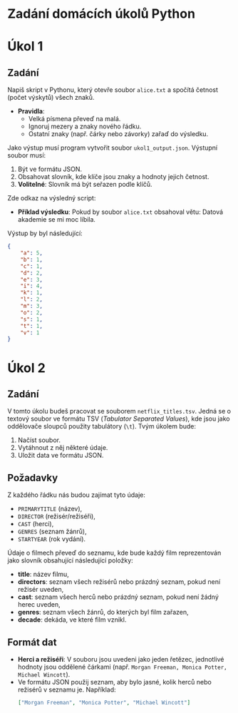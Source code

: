 # Zadání domácích úkolů Python


# Úkol 1

## Zadání
Napiš skript v Pythonu, který otevře soubor `alice.txt` a spočítá četnost (počet výskytů) všech znaků. 

- **Pravidla**:
  - Velká písmena převeď na malá.
  - Ignoruj mezery a znaky nového řádku.
  - Ostatní znaky (např. čárky nebo závorky) zařaď do výsledku.

Jako výstup musí program vytvořit soubor `ukol1_output.json`. Výstupní soubor musí:

1. Být ve formátu JSON.
2. Obsahovat slovník, kde klíče jsou znaky a hodnoty jejich četnost.
3. **Volitelné**: Slovník má být seřazen podle klíčů.

Zde odkaz na výsledný script: 

- **Příklad výsledku**:
  Pokud by soubor `alice.txt` obsahoval větu: Datová akademie se mi moc líbila. 

Výstup by byl následující:

```json
{
    "a": 5,
    "b": 1,
    "c": 1,
    "d": 2,
    "e": 3,
    "i": 4,
    "k": 1,
    "l": 2,
    "m": 3,
    "o": 2,
    "s": 1,
    "t": 1,
    "v": 1
}

```
# Úkol 2

## Zadání

V tomto úkolu budeš pracovat se souborem `netflix_titles.tsv`. Jedná se o textový soubor ve formátu TSV (*Tabulator Separated Values*), kde jsou jako oddělovače sloupců použity tabulátory (`\t`). Tvým úkolem bude:

1. Načíst soubor.
2. Vytáhnout z něj některé údaje.
3. Uložit data ve formátu JSON.

## Požadavky

Z každého řádku nás budou zajímat tyto údaje:
- `PRIMARYTITLE` (název),
- `DIRECTOR` (režisér/režiséři),
- `CAST` (herci),
- `GENRES` (seznam žánrů),
- `STARTYEAR` (rok vydání).

Údaje o filmech převeď do seznamu, kde bude každý film reprezentován jako slovník obsahující následující položky:
- **title**: název filmu,
- **directors**: seznam všech režisérů nebo prázdný seznam, pokud není režisér uveden,
- **cast**: seznam všech herců nebo prázdný seznam, pokud není žádný herec uveden,
- **genres**: seznam všech žánrů, do kterých byl film zařazen,
- **decade**: dekáda, ve které film vznikl.

## Formát dat

- **Herci a režiséři**: V souboru jsou uvedeni jako jeden řetězec, jednotlivé hodnoty jsou oddělené čárkami (např. `Morgan Freeman, Monica Potter, Michael Wincott`). 
- Ve formátu JSON použij seznam, aby bylo jasné, kolik herců nebo režisérů v seznamu je. Například:
  ```json
  ["Morgan Freeman", "Monica Potter", "Michael Wincott"]

